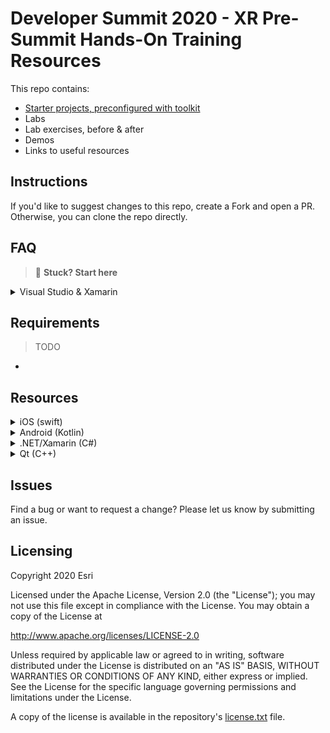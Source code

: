 # Developer Summit 2020 - XR Pre-Summit Hands-On Training Resources

This repo contains:

* [Starter projects, preconfigured with toolkit](starter_projects/)
* Labs
* Lab exercises, before & after
* Demos
* Links to useful resources

## Instructions

If you'd like to suggest changes to this repo, create a Fork and open a PR. Otherwise, you can clone the repo directly.

## FAQ

> 😤 **Stuck? Start here**

<details><summary>Visual Studio & Xamarin</summary><p>


* ❓ My solution won't build
    * 💡 Ensure that you've restored Nuget packages. Right click on your solution and select **Restore Nuget Packages**.
* ❓ I'm getting Android resource errors with the starter solutions.
    * 💡 Try deploying the project to device. This will trigger a rebuild of the Android Resources.
* ❓ I'm getting `File not found` or `maxpath` errors when trying to build.
    * 💡 Windows limits the lengths of paths, and this can cause problems with Xamarin projects. Either move the solution closer to the root of your drive, or create a _directory junction_ and build from there.
      > ```sh
      > mklink /J "C:\dev" "C:\some\long\path\starter_projects\..."
      > ```
* ❓ I can't restore the Nuget packages or I'm seeing hundreds of build errors that I can't resolve.
    * 💡 In the Visual Studio toolbar, navigate to **Tools->Nuget Package Manager->Package Manager Settings**, then select **Package Sources**. Verify that **nuget.org** is enabled and its source is set to `https://api.nuget.org/v3/index.json`. Disable all other sources; a single failing source will prevent any packages from restoring.
* ❓ I'm having trouble deploying to my iOS device through my mac.
    * 💡 This one can be tricky. Don't spend too much time on this before asking a session leader for help.

</p></details>

## Requirements

> TODO

* 

## Resources

<details><summary>iOS (swift)</summary><p>

* Samples
* Doc
* Articles

</p></details>

<details><summary>Android (Kotlin)</summary><p>

* Samples
* Doc

</p></details>

<details><summary>.NET/Xamarin (C#)</summary><p>

* Samples
* Doc

</p></details>

<details><summary>Qt (C++)</summary><p>

* Samples
* Doc

</p></details>

## Issues

Find a bug or want to request a change? Please let us know by submitting an issue.

## Licensing

Copyright 2020 Esri

Licensed under the Apache License, Version 2.0 (the "License");
you may not use this file except in compliance with the License.
You may obtain a copy of the License at

   http://www.apache.org/licenses/LICENSE-2.0

Unless required by applicable law or agreed to in writing, software
distributed under the License is distributed on an "AS IS" BASIS,
WITHOUT WARRANTIES OR CONDITIONS OF ANY KIND, either express or implied.
See the License for the specific language governing permissions and
limitations under the License.

A copy of the license is available in the repository's [license.txt](license.txt) file.
